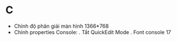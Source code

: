 # C

- Chỉnh độ phân giải màn hình 1366*768
- Chỉnh properties Console: . Tắt QuickEdit Mode
                            . Font console 17

